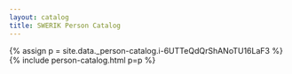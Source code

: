 ```yaml
---
layout: catalog
title: SWERIK Person Catalog
---
```

{% assign p = site.data._person-catalog.i-6UTTeQdQrShANoTU16LaF3 %}
{% include person-catalog.html p=p %}

